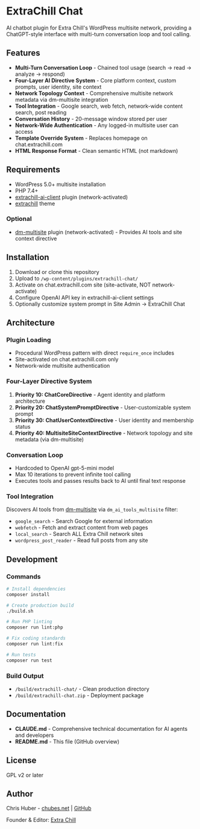 # ExtraChill Chat

AI chatbot plugin for Extra Chill's WordPress multisite network, providing a ChatGPT-style interface with multi-turn conversation loop and tool calling.

## Features

- **Multi-Turn Conversation Loop** - Chained tool usage (search → read → analyze → respond)
- **Four-Layer AI Directive System** - Core platform context, custom prompts, user identity, site context
- **Network Topology Context** - Comprehensive multisite network metadata via dm-multisite integration
- **Tool Integration** - Google search, web fetch, network-wide content search, post reading
- **Conversation History** - 20-message window stored per user
- **Network-Wide Authentication** - Any logged-in multisite user can access
- **Template Override System** - Replaces homepage on chat.extrachill.com
- **HTML Response Format** - Clean semantic HTML (not markdown)

## Requirements

- WordPress 5.0+ multisite installation
- PHP 7.4+
- [extrachill-ai-client](https://github.com/Extra-Chill/extrachill-ai-client) plugin (network-activated)
- [extrachill](https://github.com/Extra-Chill/extrachill) theme

### Optional
- [dm-multisite](https://github.com/Extra-Chill/dm-multisite) plugin (network-activated) - Provides AI tools and site context directive

## Installation

1. Download or clone this repository
2. Upload to `/wp-content/plugins/extrachill-chat/`
3. Activate on chat.extrachill.com site (site-activate, NOT network-activate)
4. Configure OpenAI API key in extrachill-ai-client settings
5. Optionally customize system prompt in Site Admin → ExtraChill Chat

## Architecture

### Plugin Loading
- Procedural WordPress pattern with direct `require_once` includes
- Site-activated on chat.extrachill.com only
- Network-wide multisite authentication

### Four-Layer Directive System
1. **Priority 10: ChatCoreDirective** - Agent identity and platform architecture
2. **Priority 20: ChatSystemPromptDirective** - User-customizable system prompt
3. **Priority 30: ChatUserContextDirective** - User identity and membership status
4. **Priority 40: MultisiteSiteContextDirective** - Network topology and site metadata (via dm-multisite)

### Conversation Loop
- Hardcoded to OpenAI gpt-5-mini model
- Max 10 iterations to prevent infinite tool calling
- Executes tools and passes results back to AI until final text response

### Tool Integration
Discovers AI tools from [dm-multisite](https://github.com/Extra-Chill/dm-multisite) via `dm_ai_tools_multisite` filter:
- `google_search` - Search Google for external information
- `webfetch` - Fetch and extract content from web pages
- `local_search` - Search ALL Extra Chill network sites
- `wordpress_post_reader` - Read full posts from any site

## Development

### Commands
```bash
# Install dependencies
composer install

# Create production build
./build.sh

# Run PHP linting
composer run lint:php

# Fix coding standards
composer run lint:fix

# Run tests
composer run test
```

### Build Output
- `/build/extrachill-chat/` - Clean production directory
- `/build/extrachill-chat.zip` - Deployment package

## Documentation

- **CLAUDE.md** - Comprehensive technical documentation for AI agents and developers
- **README.md** - This file (GitHub overview)

## License

GPL v2 or later

## Author

Chris Huber - [chubes.net](https://chubes.net) | [GitHub](https://github.com/chubes4)

Founder & Editor: [Extra Chill](https://extrachill.com)
